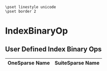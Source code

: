 ```
\pset linestyle unicode
\pset border 2
```
# IndexBinaryOp

## User Defined Index Binary Ops

| OneSparse Name | SuiteSparse Name |
|----------------|------------------|
```

```